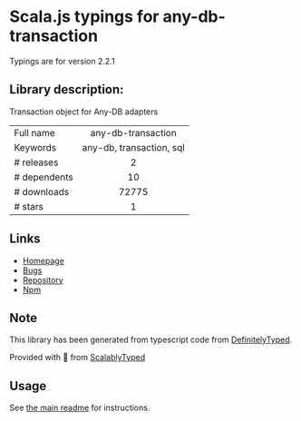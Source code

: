 
# Scala.js typings for any-db-transaction

Typings are for version 2.2.1

## Library description:
Transaction object for Any-DB adapters

|                    |                 |
| ------------------ | :-------------: |
| Full name          | any-db-transaction |
| Keywords           | any-db, transaction, sql |
| # releases         | 2 |
| # dependents       | 10 |
| # downloads        | 72775 |
| # stars            | 1 |

## Links
- [Homepage](https://github.com/grncdr/node-any-db-transaction#readme)
- [Bugs](https://github.com/grncdr/node-any-db-transaction/issues)
- [Repository](https://github.com/grncdr/node-any-db-transaction)
- [Npm](https://www.npmjs.com/package/any-db-transaction)
    


## Note
This library has been generated from typescript code from [DefinitelyTyped](https://definitelytyped.org).

Provided with :purple_heart: from [ScalablyTyped](https://github.com/oyvindberg/ScalablyTyped)

## Usage
See [the main readme](../../readme.md) for instructions.


